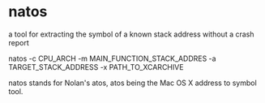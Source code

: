 natos
=====

a tool for extracting the symbol of a known stack address without a crash report

natos -c CPU_ARCH -m MAIN_FUNCTION_STACK_ADDRES -a TARGET_STACK_ADDRESS -x PATH_TO_XCARCHIVE

natos stands for Nolan's atos, atos being the Mac OS X address to symbol tool.
